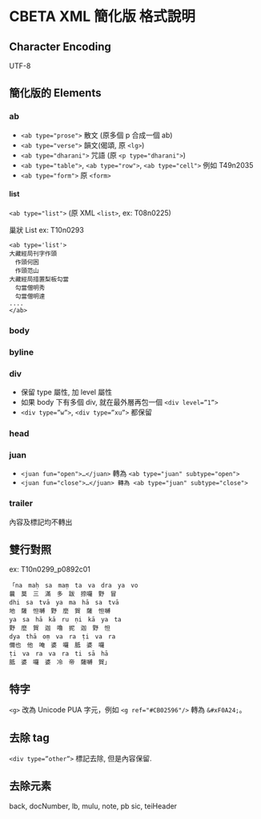 # CBETA XML 簡化版 格式說明

## Character Encoding

UTF-8

## 簡化版的 Elements

### ab

* `<ab type="prose">` 散文 (原多個 p 合成一個 ab)
* `<ab type="verse">` 韻文(偈頌, 原 `<lg>`)
* `<ab type="dharani">` 咒語 (原 `<p type="dharani">`)
* `<ab type="table">`, `<ab type="row">`, `<ab type="cell">` 例如 T49n2035
* `<ab type="form">` 原 `<form>`

#### list

`<ab type="list">` (原 XML `<list>`, ex: T08n0225)

巢狀 List ex: T10n0293

    <ab type='list'>
    大藏經局刊字作頭
    　作頭何囦
    　作頭范山
    大藏經局措置梨板勾當
    　勾當僧明秀
    　勾當僧明達
    ....
    </ab>

### body

### byline

### div

* 保留 type 屬性, 加 level 屬性
* 如果 body 下有多個 div, 就在最外層再包一個 `<div level=”1”>`
* `<div type=”w”>`, `<div type=”xu”>` 都保留

### head

### juan

* `<juan fun="open">…</juan>` 轉為 `<ab type="juan" subtype="open">`
* `<juan fun="close">…</juan> 轉為 <ab type="juan" subtype="close">`

### trailer

內容及標記均不轉出

## 雙行對照

ex: T10n0299_p0892c01

    「na　maḥ　sa　maṃ　ta　va　dra　ya　vo　
    曩　莫　三　滿　多　跋　捺囉　野　冒　
    dhi　sa　tvā　ya　ma　hā　sa　tvā　
    地　薩　怛嚩　野　麼　賀　薩　怛嚩　
    ya　sa　hā　kā　ru　ṇi　kā　ya　ta　
    野　麼　賀　迦　嚕　抳　迦　野　怛　
    dya　thā　oṃ　va　ra　ṭi　va　ra　
    儞也　他　唵　婆　囉　胝　婆　囉　
    ṭi　va　ra　va　ra　ti　sā　hā　
    胝　婆　囉　婆　冷　帝　薩嚩　賀」

## 特字

`<g>` 改為 Unicode PUA 字元，例如 `<g ref="#CB02596"/>` 轉為 `&#xF0A24;`。

## 去除 tag

`<div type=”other”>` 標記去除, 但是內容保留.

## 去除元素

back, docNumber, lb, mulu, note, pb sic, teiHeader
